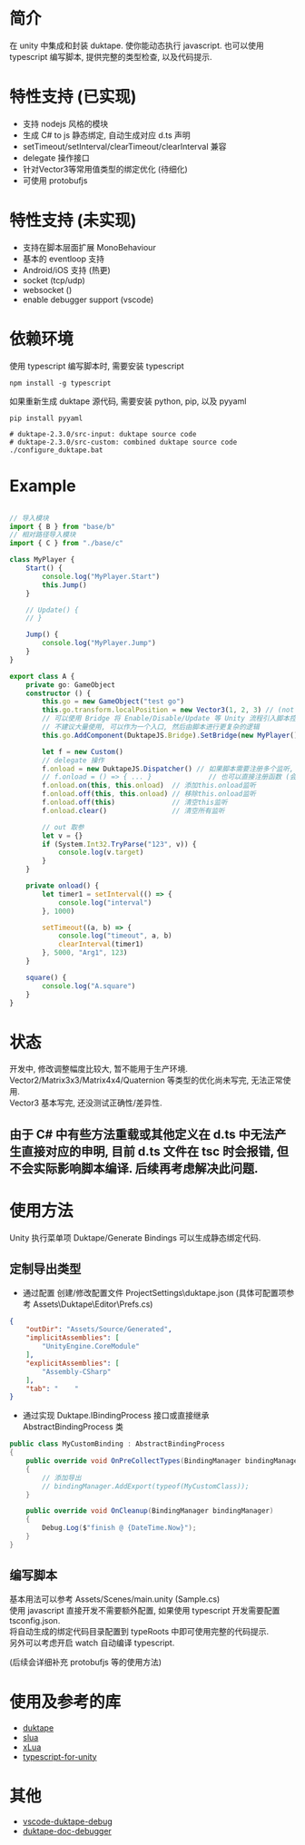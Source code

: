 
# 简介
在 unity 中集成和封装 duktape.
使你能动态执行 javascript. 
也可以使用 typescript 编写脚本, 提供完整的类型检查, 以及代码提示.


# 特性支持 (已实现)
* 支持 nodejs 风格的模块
* 生成 C# to js 静态绑定, 自动生成对应 d.ts 声明 
* setTimeout/setInterval/clearTimeout/clearInterval 兼容
* delegate 操作接口 
* 针对Vector3等常用值类型的绑定优化 (待细化)
* 可使用 protobufjs

# 特性支持 (未实现)
* 支持在脚本层面扩展 MonoBehaviour 
* 基本的 eventloop 支持
* Android/iOS 支持 (热更)
* socket (tcp/udp)
* websocket ()
* enable debugger support (vscode)

# 依赖环境
使用 typescript 编写脚本时, 需要安装 typescript
```shell
npm install -g typescript
```

如果重新生成 duktape 源代码, 需要安装 python, pip, 以及 pyyaml
```shell
pip install pyyaml

# duktape-2.3.0/src-input: duktape source code
# duktape-2.3.0/src-custom: combined duktape source code
./configure_duktape.bat 
```

# Example

```ts

// 导入模块
import { B } from "base/b"
// 相对路径导入模块
import { C } from "./base/c"

class MyPlayer {
    Start() {
        console.log("MyPlayer.Start")
        this.Jump()
    }

    // Update() {
    // }

    Jump() {
        console.log("MyPlayer.Jump")
    }
}

export class A {
    private go: GameObject
    constructor () {
        this.go = new GameObject("test go")
        this.go.transform.localPosition = new Vector3(1, 2, 3) // (not implemented)
        // 可以使用 Bridge 将 Enable/Disable/Update 等 Unity 流程引入脚本控制
        // 不建议大量使用, 可以作为一个入口, 然后由脚本进行更复杂的逻辑
        this.go.AddComponent(DuktapeJS.Bridge).SetBridge(new MyPlayer()) 

        let f = new Custom()
        // delegate 操作 
        f.onload = new DuktapeJS.Dispatcher() // 如果脚本需要注册多个监听, 用 Dispatcher
        // f.onload = () => { ... }              // 也可以直接注册函数 (会覆盖原值)
        f.onload.on(this, this.onload)  // 添加this.onload监听
        f.onload.off(this, this.onload) // 移除this.onload监听
        f.onload.off(this)              // 清空this监听
        f.onload.clear()                // 清空所有监听

        // out 取参
        let v = {}
        if (System.Int32.TryParse("123", v)) {
            console.log(v.target)
        }
    }

    private onload() {
        let timer1 = setInterval(() => {
            console.log("interval")
        }, 1000)

        setTimeout((a, b) => {
            console.log("timeout", a, b)
            clearInterval(timer1)
        }, 5000, "Arg1", 123)
    }

    square() {
        console.log("A.square")
    }
}

```

# 状态 
开发中, 修改调整幅度比较大, 暂不能用于生产环境.  <br/>
Vector2/Matrix3x3/Matrix4x4/Quaternion 等类型的优化尚未写完, 无法正常使用. <br/>
Vector3 基本写完, 还没测试正确性/差异性. <br/>
## 由于 C# 中有些方法重载或其他定义在 d.ts 中无法产生直接对应的申明, 目前 d.ts 文件在 tsc 时会报错, 但不会实际影响脚本编译. 后续再考虑解决此问题.

# 使用方法

Unity 执行菜单项 Duktape/Generate Bindings 可以生成静态绑定代码.


## 定制导出类型

* 通过配置
创建/修改配置文件 ProjectSettings\duktape.json (具体可配置项参考 Assets\Duktape\Editor\Prefs.cs)
```json
{
    "outDir": "Assets/Source/Generated",
    "implicitAssemblies": [
        "UnityEngine.CoreModule"
    ], 
    "explicitAssemblies": [
        "Assembly-CSharp"
    ],
    "tab": "    "
}
```
* 通过实现 Duktape.IBindingProcess 接口或直接继承 AbstractBindingProcess 类
```c#
public class MyCustomBinding : AbstractBindingProcess
{
    public override void OnPreCollectTypes(BindingManager bindingManager)
    {
        // 添加导出
        // bindingManager.AddExport(typeof(MyCustomClass));
    }

    public override void OnCleanup(BindingManager bindingManager)
    {
        Debug.Log($"finish @ {DateTime.Now}");
    }
}
```

## 编写脚本
基本用法可以参考 Assets/Scenes/main.unity (Sample.cs) <br/>
使用 javascript 直接开发不需要额外配置, 如果使用 typescript 开发需要配置 tsconfig.json.  <br/>
将自动生成的绑定代码目录配置到 typeRoots 中即可使用完整的代码提示. <br/>
另外可以考虑开启 watch 自动编译 typescript. <br/>

(后续会详细补充 protobufjs 等的使用方法)<br/>

# 使用及参考的库

* [duktape](https://github.com/svaarala/duktape)
* [slua](https://github.com/pangweiwei/slua)
* [xLua](https://github.com/Tencent/xLua)
* [typescript-for-unity](https://github.com/SpiralP/typescript-for-unity)

# 其他

* [vscode-duktape-debug](https://github.com/harold-b/vscode-duktape-debug)
* [duktape-doc-debugger](https://github.com/svaarala/duktape/blob/master/doc/debugger.rst)


